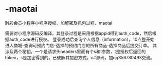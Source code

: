 # -maotai
黔彩会员小程序小程序授权、加解密及抓包过程，maotai

需要对小程序源码反编译。其登录过程是采用根据appid得到auth_code，然后根据auth_code进行授权。
登录成功后查询个人信息（information），10点整开始进入商城-查询可预约门店-选择的预约门店的所有商品-选择商品后提交订单。
其涉及两个秘钥，一个是请求头headers里面有个s和t参数，t是授权后返回的token，s是加密得到的。已破解其加密方式。c#源码，加qq356780493交流。
